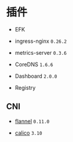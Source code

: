 # 插件

* EFK

* ingress-nginx `0.26.2`

* metrics-server `0.3.6`

* CoreDNS `1.6.6`

* Dashboard `2.0.0`

* Registry

## CNI

* [flannel](https://github.com/coreos/flannel/blob/master/Documentation/kube-flannel.yml) `0.11.0`

* [calico](https://docs.projectcalico.org/v3.10/getting-started/kubernetes/installation/calico) `3.10`
